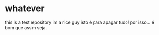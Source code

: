 # whatever
this is a test repository
im a nice guy
isto é para apagar tudo!
por isso...
é bom que assim seja.
